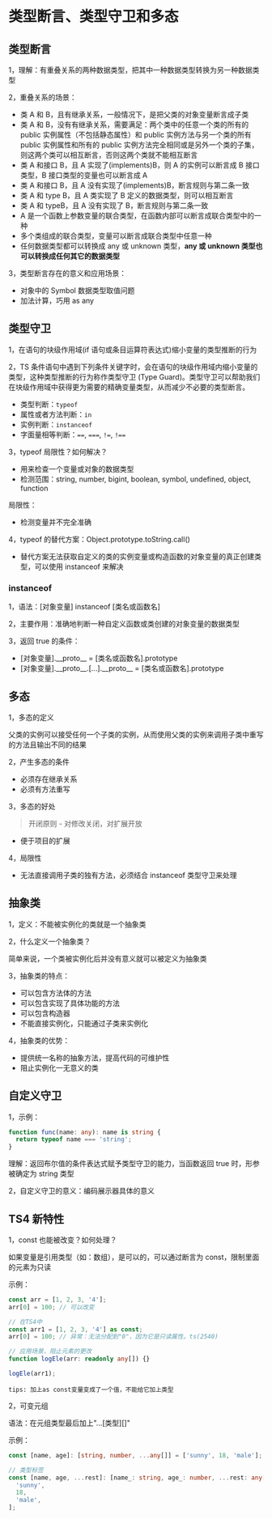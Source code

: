# 类型断言、类型守卫和多态

## 类型断言

1，理解：有重叠关系的两种数据类型，把其中一种数据类型转换为另一种数据类型

2，重叠关系的场景：

- 类 A 和 B，且有继承关系，一般情况下，是把父类的对象变量断言成子类
- 类 A 和 B，没有有继承关系，需要满足：两个类中的任意一个类的所有的 public 实例属性（不包括静态属性）和 public 实例方法与另一个类的所有 public 实例属性和所有的 public 实例方法完全相同或是另外一个类的子集，则这两个类可以相互断言，否则这两个类就不能相互断言
- 类 A 和接口 B，且 A 实现了(implements)B，则 A 的实例可以断言成 B 接口类型，B 接口类型的变量也可以断言成 A
- 类 A 和接口 B，且 A 没有实现了(implements)B，断言规则与第二条一致
- 类 A 和 type B，且 A 类实现了 B 定义的数据类型，则可以相互断言
- 类 A 和 typeB，且 A 没有实现了 B，断言规则与第二条一致
- A 是一个函数上参数变量的联合类型，在函数内部可以断言成联合类型中的一种
- 多个类组成的联合类型，变量可以断言成联合类型中任意一种
- 任何数据类型都可以转换成 any 或 unknown 类型，**any 或 unknown 类型也可以转换成任何其它的数据类型**

3，类型断言存在的意义和应用场景：

- 对象中的 Symbol 数据类型取值问题
- 加法计算，巧用 as any

## 类型守卫

1，在语句的块级作用域(if 语句或条目运算符表达式)缩小变量的类型推断的行为

2，TS 条件语句中遇到下列条件关键字时，会在语句的块级作用域内缩小变量的类型，这种类型推断的行为称作类型守卫 (Type Guard)。类型守卫可以帮助我们在块级作用域中获得更为需要的精确变量类型，从而减少不必要的类型断言。

- 类型判断：`typeof`
- 属性或者方法判断：`in`
- 实例判断：`instanceof`
- 字面量相等判断：`==`, `===`, `!=`, `!==`

3，typeof 局限性？如何解决？

- 用来检查一个变量或对象的数据类型
- 检测范围：string, number, bigint, boolean, symbol, undefined, object, function

局限性：

- 检测变量并不完全准确

4，typeof 的替代方案：Object.prototype.toString.call()

- 替代方案无法获取自定义的类的实例变量或构造函数的对象变量的真正创建类型，可以使用 instanceof 来解决

### instanceof

1，语法：[对象变量] instanceof [类名或函数名]

2，主要作用：准确地判断一种自定义函数或类创建的对象变量的数据类型

3，返回 true 的条件：

- [对象变量].\_\_proto\_\_ = [类名或函数名].prototype
- [对象变量].\_\_proto\_\_.[...].\_\_proto\_\_ = [类名或函数名].prototype

## 多态

1，多态的定义

父类的实例可以接受任何一个子类的实例，从而使用父类的实例来调用子类中重写的方法且输出不同的结果

2，产生多态的条件

- 必须存在继承关系
- 必须有方法重写

3，多态的好处

> 开闭原则 - 对修改关闭，对扩展开放

- 便于项目的扩展

4，局限性

- 无法直接调用子类的独有方法，必须结合 instanceof 类型守卫来处理

## 抽象类

1，定义：不能被实例化的类就是一个抽象类

2，什么定义一个抽象类？

简单来说，一个类被实例化后并没有意义就可以被定义为抽象类

3，抽象类的特点：

- 可以包含方法体的方法
- 可以包含实现了具体功能的方法
- 可以包含构造器
- 不能直接实例化，只能通过子类来实例化

4，抽象类的优势：

- 提供统一名称的抽象方法，提高代码的可维护性
- 阻止实例化一无意义的类

## 自定义守卫

1，示例：

```ts
function func(name: any): name is string {
  return typeof name === 'string';
}
```

理解：返回布尔值的条件表达式赋予类型守卫的能力，当函数返回 true 时，形参被确定为 string 类型

2，自定义守卫的意义：编码展示器具体的意义

## TS4 新特性

1，const 也能被改变？如何处理？

如果变量是引用类型（如：数组），是可以的，可以通过断言为 const，限制里面的元素为只读

示例：

```ts
const arr = [1, 2, 3, '4'];
arr[0] = 100; // 可以改变

// 在TS4中
const arr1 = [1, 2, 3, '4'] as const;
arr[0] = 100; // 异常：无法分配到"0"，因为它是只读属性。ts(2540)

// 应用场景，阻止元素的更改
function logEle(arr: readonly any[]) {}

logEle(arr1);
```

`tips: 加上as const变量变成了一个值，不能给它加上类型`

2，可变元组

语法：在元组类型最后加上"...[类型][]"

示例：

```ts
const [name, age]: [string, number, ...any[]] = ['sunny', 18, 'male'];

// 类型标签
const [name, age, ...rest]: [name_: string, age_: number, ...rest: any[]] = [
  'sunny',
  18,
  'male',
];
```
